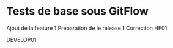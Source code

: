 # Tests de base sous GitFlow
Ajout de la feature 1
Préparation de le release 1
Correction HF01

DEVELOP01